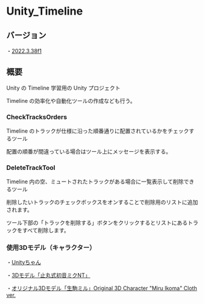# Unity_Timeline

## バージョン

・[2022.3.38f1](https://unity.com/ja/releases/editor/whats-new/2022.3.38#notes)

## 概要

Unity の Timeline 学習用の Unity プロジェクト

Timeline の効率化や自動化ツールの作成なども行う。

### CheckTracksOrders

Timeline のトラックが仕様に沿った順番通りに配置されているかをチェックするツール

配置の順番が間違っている場合はツール上にメッセージを表示する。

### DeleteTrackTool

Timeline 内の空、ミュートされたトラックがある場合に一覧表示して削除できるツール

削除したいトラックのチェックボックスをオンすることで削除用のリストに追加されます。

ツール下部の「トラックを削除する」ボタンをクリックするとリストにあるトラックをすべて削除します。

### 使用3Dモデル（キャラクター）

・[Unityちゃん](https://unity-chan.com/contents/guideline/)

・[3Dモデル「止丸式初音ミクNT」](https://booth.pm/ja/items/3226395?registration=1)

・[オリジナル3Dモデル「生駒ミル」Original 3D Character "Miru Ikoma" Cloth ver.](https://booth.pm/ja/items/3521047)

